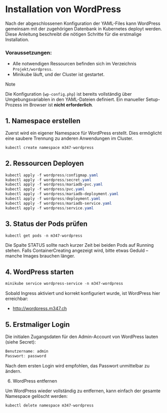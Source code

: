 # Installation von WordPress

Nach der abgeschlossenen Konfiguration der YAML-Files kann WordPress gemeinsam mit der zugehörigen Datenbank in Kubernetes deployt werden. Diese Anleitung beschreibt die nötigen Schritte für die erstmalige Installation.

### Voraussetzungen:

- Alle notwendigen Ressourcen befinden sich im Verzeichnis `Projekt/wordpress`.
- Minikube läuft, und der Cluster ist gestartet.

> [!NOTE]  
> Die Konfiguration (`wp-config.php`) ist bereits vollständig über Umgebungsvariablen in den YAML-Dateien definiert. Ein manueller Setup-Prozess im Browser ist **nicht erforderlich**.

## 1. Namespace erstellen

Zuerst wird ein eigener Namespace für WordPress erstellt. Dies ermöglicht eine saubere Trennung zu anderen Anwendungen im Cluster.

```powershell
kubectl create namespace m347-wordpress
````

## 2. Ressourcen Deployen

```powershell
kubectl apply -f wordpress/configmap.yaml
kubectl apply -f wordpress/secret.yaml
kubectl apply -f wordpress/mariadb-pvc.yaml
kubectl apply -f wordpress/pvc.yaml
kubectl apply -f wordpress/mariadb-deployment.yaml
kubectl apply -f wordpress/deployment.yaml
kubectl apply -f wordpress/mariadb-service.yaml
kubectl apply -f wordpress/service.yaml
```
## 3. Status der Pods prüfen

```powershell
kubectl get pods -n m347-wordpress
```

Die Spalte STATUS sollte nach kurzer Zeit bei beiden Pods auf Running stehen.
Falls ContainerCreating angezeigt wird, bitte etwas Geduld – manche Images brauchen länger.

## 4. WordPress starten

```powershell
minikube service wordpress-service -n m347-wordpress
```

Sobald Ingress aktiviert und korrekt konfiguriert wurde, ist WordPress hier erreichbar:

- http://wordpress.m347.ch

## 5. Erstmaliger Login
Die initialen Zugangsdaten für den Admin-Account von WordPress lauten (siehe Secret):

```powershell
Benutzername: admin
Passwort: password
```

Nach dem ersten Login wird empfohlen, das Passwort unmittelbar zu ändern.

6. WordPress entfernen

Um WordPress wieder vollständig zu entfernen, kann einfach der gesamte Namespace gelöscht werden:

```powershell
kubectl delete namespace m347-wordpress
```







